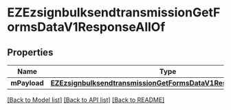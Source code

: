 # EZEzsignbulksendtransmissionGetFormsDataV1ResponseAllOf

## Properties
Name | Type | Description | Notes
------------ | ------------- | ------------- | -------------
**mPayload** | [**EZEzsignbulksendtransmissionGetFormsDataV1ResponseMPayload***](EZEzsignbulksendtransmissionGetFormsDataV1ResponseMPayload.md) |  | 

[[Back to Model list]](../README.md#documentation-for-models) [[Back to API list]](../README.md#documentation-for-api-endpoints) [[Back to README]](../README.md)


